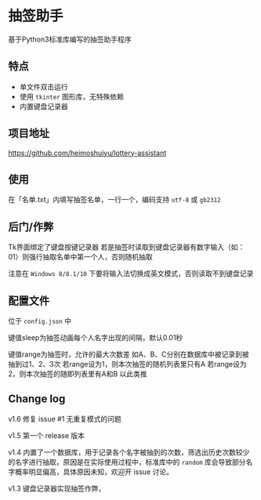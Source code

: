 # 抽签助手

基于Python3标准库编写的抽签助手程序

## 特点

- 单文件双击运行
- 使用 `tkinter` 图形库，无特殊依赖
- 内置键盘记录器

## 项目地址

<https://github.com/heimoshuiyu/lottery-assistant>

## 使用

在「名单.txt」内填写抽签名单，一行一个，编码支持 `utf-8` 或 `gb2312`

## 后门/作弊

Tk界面绑定了键盘按键记录器 若是抽签时读取到键盘记录器有数字输入（如：01）则强行抽取名单中第一个人，否则随机抽取

注意在 `Windows 8/8.1/10` 下要将输入法切换成英文模式，否则读取不到键盘记录

## 配置文件

位于 `config.json` 中

键值sleep为抽签动画每个人名字出现的间隔，默认0.01秒

键值range为抽签时，允许的最大次数差 如A、B、C分别在数据库中被记录到被抽到过1、2、3次 若range设为1，则本次抽签的随机列表里只有A 若range设为2，则本次抽签的随即列表里有A和B 以此类推

## Change log

v1.6 修复 issue #1 无重复模式的问题

v1.5 第一个 release 版本

v1.4 内置了一个数据库，用于记录各个名字被抽到的次数，筛选出历史次数较少的名字进行抽取，原因是在实际使用过程中，标准库中的 `random` 库会导致部分名字概率明显偏高，具体原因未知，欢迎开 issue 讨论。

v1.3 键盘记录器实现抽签作弊，
